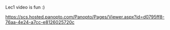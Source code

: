Lec1 video is fun :)

https://scs.hosted.panopto.com/Panopto/Pages/Viewer.aspx?id=d0795ff8-76aa-4e24-a7cc-e8126025720c